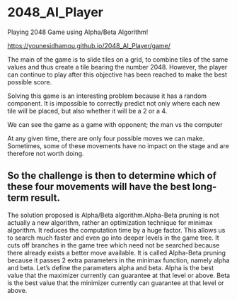 # 2048_AI_Player
Playing 2048 Game using Alpha/Beta Algorithm!

https://younesidhamou.github.io/2048_AI_Player/game/


The main of the game is to slide tiles on a grid, to combine tiles of the same values and thus create a tile bearing the number 2048.
However, the player can continue to play after this objective has been reached to make the best possible score.

Solving this game is an interesting problem because it has a random component.
It is impossible to correctly predict not only where each new tile will be placed, but also whether it will be a 2 or a 4. 

We can see the game as a game with opponent; the man vs the computer

At any given time, there are only four possible moves we can make. Sometimes, some of these movements have no impact on the stage and are therefore not worth doing.

## So the challenge is then to determine which of these four movements will have the best long-term result.

The solution proposed is Alpha/Beta algorithm.Alpha-Beta pruning is not actually a new algorithm, rather an optimization technique for minimax algorithm. It reduces the computation time by a huge factor. This allows us to search much faster and even go into deeper levels in the game tree. It cuts off branches in the game tree which need not be searched because there already exists a better move available. It is called Alpha-Beta pruning because it passes 2 extra parameters in the minimax function, namely alpha and beta.
Let’s define the parameters alpha and beta. 
Alpha is the best value that the maximizer currently can guarantee at that level or above. 
Beta is the best value that the minimizer currently can guarantee at that level or above.
